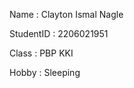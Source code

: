 Name       : Clayton Ismal Nagle

StudentID  : 2206021951

Class      : PBP KKI

Hobby      : Sleeping